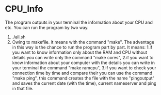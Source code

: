 # CPU_Info
The program outputs in your terminal the information about your CPU and etc.
You can run the program by two way.
1. ./all.sh
2. Owing to makefile. It means with the command "make".
The adventage in this way is the chance to run the program part by part. 
It means: 
1.if you want to know information only about the RAM and CPU without details you can write only the command "make cores", 
2.if you want to know information about your computer with the details you can write in your terminal the command "make ramcpu", 
3.if you want to check your connection time by time and compare their you can use the command "make ping", 
this command creates the file with the name "pingoutput" and saves the current date (with the time), current nameserver and ping in that file.

